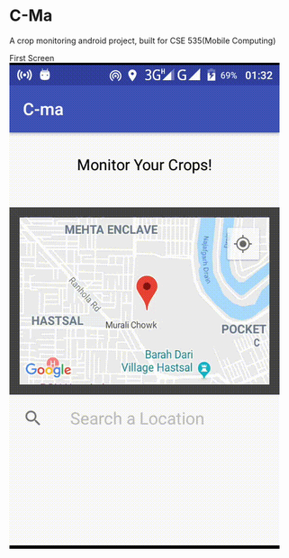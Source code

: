 # C-Ma
A crop monitoring android project, built for CSE 535(Mobile Computing)

First Screen
![](https://github.com/snehasi/C-ma/blob/master/screenshots/firstScreen.gif)
